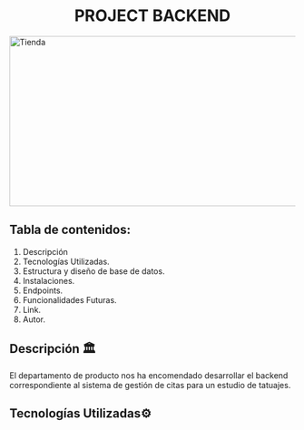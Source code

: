 <h1 align="center"> PROJECT BACKEND</h1>

<image src="./img/tienda.jpeg" alt="Tienda" width="600" height="300" align="center" >


## Tabla de contenidos:

1. Descripción 
2. Tecnologías Utilizadas.
3. Estructura y diseño de base de datos.
4. Instalaciones.
5. Endpoints.
6. Funcionalidades Futuras.
7. Link.
8. Autor.

## Descripción :classical_building:
El departamento de producto nos ha encomendado desarrollar el backend correspondiente al sistema de gestión de citas para un estudio de tatuajes.

## Tecnologías Utilizadas:gear:

